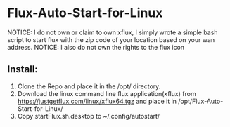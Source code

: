 # Flux-Auto-Start-for-Linux
NOTICE: I do not own or claim to own xflux, I simply wrote a simple bash script to start flux with the zip code of your location based on your wan address.
NOTICE: I also do not own the rights to the flux icon

## Install:
1. Clone the Repo and place it in the /opt/ directory.
2. Download the linux command line flux application(xflux) from https://justgetflux.com/linux/xflux64.tgz and place it in /opt/Flux-Auto-Start-for-Linux/
3. Copy startFlux.sh.desktop to  ~/.config/autostart/
